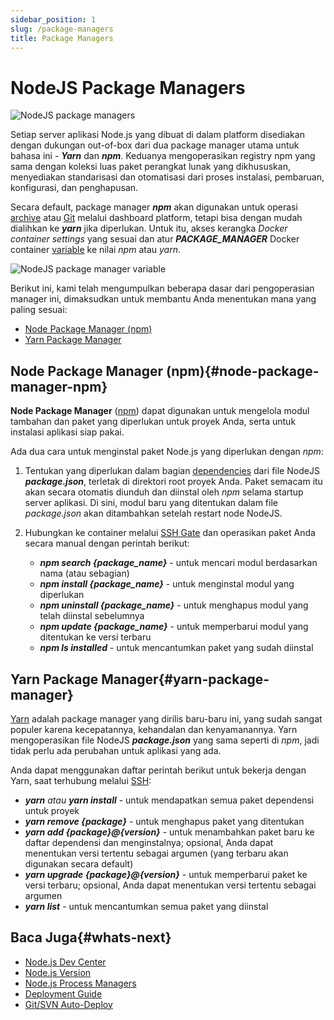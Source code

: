 ```yaml
---
sidebar_position: 1
slug: /package-managers
title: Package Managers
---
```


# NodeJS Package Managers

![NodeJS package managers](#)

Setiap server aplikasi Node.js yang dibuat di dalam platform disediakan dengan dukungan out-of-box dari dua package manager utama untuk bahasa ini - _**Yarn**_ dan _**npm**_. Keduanya mengoperasikan registry npm yang sama dengan koleksi luas paket perangkat lunak yang dikhususkan, menyediakan standarisasi dan otomatisasi dari proses instalasi, pembaruan, konfigurasi, dan penghapusan.

Secara default, package manager _**npm**_ akan digunakan untuk operasi [archive](https://docs.dewacloud.com/deployment-guide/#archive-deployment-configurations) atau [Git](https://docs.dewacloud.com/deployment-guide/#git--svn-deployment-configurations) melalui dashboard platform, tetapi bisa dengan mudah dialihkan ke _**yarn**_ jika diperlukan. Untuk itu, akses kerangka _Docker container settings_ yang sesuai dan atur _**PACKAGE_MANAGER**_ Docker container [variable](https://docs.dewacloud.com/container-variables/) ke nilai _npm_ atau _yarn_.

![NodeJS package manager variable](#)

Berikut ini, kami telah mengumpulkan beberapa dasar dari pengoperasian manager ini, dimaksudkan untuk membantu Anda menentukan mana yang paling sesuai:

- [Node Package Manager (npm)](https://docs.dewacloud.com/#node-package-manager-npm)
- [Yarn Package Manager](https://docs.dewacloud.com/#yarn-package-manager)

## Node Package Manager (npm){#node-package-manager-npm}

**Node Package Manager** ([npm](https://www.npmjs.com/)) dapat digunakan untuk mengelola modul tambahan dan paket yang diperlukan untuk proyek Anda, serta untuk instalasi aplikasi siap pakai.

Ada dua cara untuk menginstal paket Node.js yang diperlukan dengan _npm_:

1. Tentukan yang diperlukan dalam bagian [dependencies](https://docs.npmjs.com/files/package.json#dependencies) dari file NodeJS _**package.json**_, terletak di direktori root proyek Anda. Paket semacam itu akan secara otomatis diunduh dan diinstal oleh _npm_ selama startup server aplikasi. Di sini, modul baru yang ditentukan dalam file _package.json_ akan ditambahkan setelah restart node NodeJS.

2. Hubungkan ke container melalui [SSH Gate](https://docs.dewacloud.com/ssh-gate/) dan operasikan paket Anda secara manual dengan perintah berikut:

   - _**npm search \{package_name\}**_ - untuk mencari modul berdasarkan nama (atau sebagian)
   - _**npm install \{package_name\}**_ - untuk menginstal modul yang diperlukan
   - _**npm uninstall \{package_name\}**_ - untuk menghapus modul yang telah diinstal sebelumnya
   - _**npm update \{package_name\}**_ - untuk memperbarui modul yang ditentukan ke versi terbaru
   - _**npm ls installed**_ - untuk mencantumkan paket yang sudah diinstal

## Yarn Package Manager{#yarn-package-manager}

[Yarn](https://yarnpkg.com/en/) adalah package manager yang dirilis baru-baru ini, yang sudah sangat populer karena kecepatannya, kehandalan dan kenyamanannya. Yarn mengoperasikan file NodeJS _**package.json**_ yang sama seperti di _npm_, jadi tidak perlu ada perubahan untuk aplikasi yang ada.

Anda dapat menggunakan daftar perintah berikut untuk bekerja dengan Yarn, saat terhubung melalui [SSH](https://docs.dewacloud.com/ssh-gate/):

- _**yarn** atau **yarn install**_ - untuk mendapatkan semua paket dependensi untuk proyek
- _**yarn remove \{package\}**_ - untuk menghapus paket yang ditentukan
- _**yarn add \{package\}@\{version\}**_ - untuk menambahkan paket baru ke daftar dependensi dan menginstalnya; opsional, Anda dapat menentukan versi tertentu sebagai argumen (yang terbaru akan digunakan secara default)
- _**yarn upgrade \{package\}@\{version\}**_ - untuk memperbarui paket ke versi terbaru; opsional, Anda dapat menentukan versi tertentu sebagai argumen
- _**yarn list**_ - untuk mencantumkan semua paket yang diinstal

## Baca Juga{#whats-next}

- [Node.js Dev Center](https://docs.dewacloud.com/nodejs-center/)
- [Node.js Version](https://docs.dewacloud.com/nodejs-versions/)
- [Node.js Process Managers](https://docs.dewacloud.com/nodejs-process-manager/)
- [Deployment Guide](https://docs.dewacloud.com/deployment-guide/)
- [Git/SVN Auto-Deploy](https://docs.dewacloud.com/git-svn-auto-deploy/)
